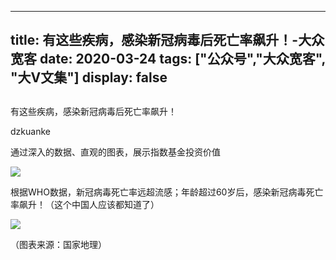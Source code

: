 
---
title:   有这些疾病，感染新冠病毒后死亡率飙升！-大众宽客
date: 2020-03-24
tags: ["公众号","大众宽客", "大V文集"]
display: false
---


## 



有这些疾病，感染新冠病毒后死亡率飙升！




dzkuanke




通过深入的数据、直观的图表，展示指数基金投资价值


<img class="rich_pages js_insertlocalimg" data-ratio="1.5321428571428573" data-s="300,640" src="https://mmbiz.qpic.cn/mmbiz_png/PKw3FQPmhIgNhQLaYuibUNmoSCgN8oDE62bG8f3p4Iaia0oGIWcwn5d1iboYicKHBJyfggfh6uiaTmLLvoBicJn6U3icQ/640?wx_fmt=png" data-type="png" data-w="560" style=""/>



根据WHO数据，新冠病毒死亡率远超流感；年龄超过60岁后，感染新冠病毒死亡率飙升！（这个中国人应该都知道了）

<img class="rich_pages js_insertlocalimg" data-ratio="2.667883211678832" data-s="300,640" src="https://mmbiz.qpic.cn/mmbiz_png/PKw3FQPmhIgNhQLaYuibUNmoSCgN8oDE6WtLicQxnia0SM1nenAUj6ogYIQBbUBl6LM2pGftJgibyO70wO02qqvFVQ/640?wx_fmt=png" data-type="png" data-w="548" style=""/>

（图表来源：国家地理）












